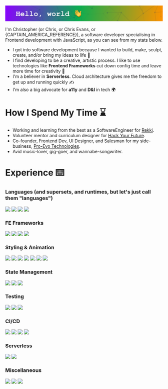 ![Banner](./githubBanner.png "Banner")

I'm Christopher (or Chris, or Chris Evans, or {CAPTAIN_AMERICA_REFERENCE}), a software developer specialising in Frontend development with JavaScript, as you can see from my stats below.

* I got into software development because I wanted to build, make, sculpt, create, and/or bring my ideas to life 🤖
* I find developing to be a creative, artistic process. I like to use technologies like **Frontend Frameworks** cut down config time and leave more time for creativity 🎨
* I'm a believer in **Serverless**. Cloud architecture gives me the freedom to get up and running quickly ✍️
* I'm also a big advocate for **a11y** and **D&I** in tech 🌍


# How I Spend My Time ⌛

* Working and learning from the best as a SoftwareEngineer for [Rekki](https://rekki.com/).
* Volunteer mentor and curriculum designer for [Hack Your Future](https://www.hackyourfuture.net/).
* Co-founder, Frontend Dev, UI Designer, and Salesman for my side-business, [Pro-Evo Technologies](https://www.linkedin.com/company/pro-evo-technologies).
* Avid music-lover, gig-goer, and wannabe-songwriter.


# Experience ⌨️
### Languages (and supersets, and runtimes, but let's just call them "languages")
![](https://img.shields.io/badge/-JavaScript-informational?style=flat&logo=JavaScript&logoColor=white&color=F7DF1E) ![](https://img.shields.io/badge/-TypeScript-informational?style=flat&logo=TypeScript&logoColor=white&color=3178C6) ![](https://img.shields.io/badge/-Go-informational?style=flat&logo=Go&logoColor=white&color=00ADD8) ![](https://img.shields.io/badge/-Node-informational?style=flat&logo=Node.js&logoColor=white&color=339933) 

### FE Frameworks
![](https://img.shields.io/badge/-React-informational?style=flat&logo=React&logoColor=white&color=61DAFB)
![](https://img.shields.io/badge/-React--Native-informational?style=flat&logo=React&logoColor=61DAFB&color=292C33) ![](https://img.shields.io/badge/-Vue-informational?style=flat&logo=Vue.js&logoColor=white&color=4FC08D) ![](https://img.shields.io/badge/-Next-informational?style=flat&logo=Next.js&logoColor=white&color=000000) 

### Styling & Animation
![](https://img.shields.io/badge/-CSS-informational?style=flat&logo=CSS3&logoColor=white&color=1572B6) ![](https://img.shields.io/badge/-Sass-informational?style=flat&logo=Sass3&logoColor=white&color=CC6699) ![](https://img.shields.io/badge/-Styled--Components-informational?style=flat&logo=StyledComponents&logoColor=white&color=DB7093) ![](https://img.shields.io/badge/-Framer--Motion-informational?style=flat&logo=Framer&logoColor=white&color=0055FF) ![](https://img.shields.io/badge/-GSAP-informational?style=flat&logo=greensock&logoColor=white&color=88CE02) ![](https://img.shields.io/badge/-MUI-informational?style=flat&logo=MUI&logoColor=white&color=007FFF) ![](https://img.shields.io/badge/-Three-informational?style=flat&logo=Threedotjs&logoColor=white&color=000000)

### State Management
![](https://img.shields.io/badge/-Redux-informational?style=flat&logo=Redux&logoColor=white&color=764ABC)
![](https://img.shields.io/badge/-Zustand-informational?style=flat&logo=zustand&logoColor=white&color=000000) ![](https://img.shields.io/badge/-MobX-informational?style=flat&logo=mobx&logoColor=white&color=FF9955)

### Testing
![](https://img.shields.io/badge/-Jest-informational?style=flat&logo=Jest&logoColor=white&color=C21325)
![](https://img.shields.io/badge/-RTL-informational?style=flat&logo=testing-library&logoColor=white&color=E33332)
![](https://img.shields.io/badge/-Detox-informational?style=flat&logo=wix&logoColor=white&color=0C6EFC)

### CI/CD

![](https://img.shields.io/badge/-Github--Actions-informational?style=flat&logo=GithubActions&logoColor=white&color=2088FF) ![](https://img.shields.io/badge/-Parcel-informational?style=flat&logoColor=white&color=364153) ![](https://img.shields.io/badge/-Webpack-informational?style=flat&logo=Webpack&logoColor=white&color=8DD6F9) ![](https://img.shields.io/badge/-Appcenter-informational?style=flat&logo=Microsoft&logoColor=white&color=BB3D62) 

### Serverless
![](https://img.shields.io/badge/-Firebase-informational?style=flat&logo=Firebase&logoColor=white&color=FFCA28) ![](https://img.shields.io/badge/-GCP-informational?style=flat&logo=GoogleCloud&logoColor=white&color=4285F4) 

### Miscellaneous
![](https://img.shields.io/badge/-AdobeXD-informational?style=flat&logo=Adobe-XD&logoColor=white&color=FF61F6) ![](https://img.shields.io/badge/-Web3-informational?style=flat&logo=web3dotjs&logoColor=white&color=F16822) ![](https://img.shields.io/badge/-Datadog-informational?style=flat&logo=datadog&logoColor=white&color=632CA6) 
